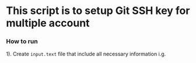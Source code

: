 # This script is to setup Git SSH key for multiple account

### How to run

1). Create `input.text` file that include all necessary information i.g.

```txt

```